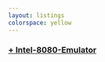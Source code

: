 ```yaml
---
layout: listings
colorspace: yellow
---
```


### [+ Intel-8080-Emulator](https://www.mentebinaria.com.br/artigos/emulando-o-intel-8080-r88/)

<br>